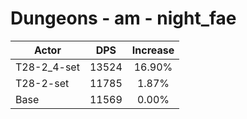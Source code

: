 # Dungeons - am - night_fae
| Actor | DPS | Increase |
|---|:---:|:---:|
|T28-2_4-set|13524|16.90%|
|T28-2-set|11785|1.87%|
|Base|11569|0.00%|
